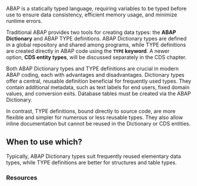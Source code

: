 ABAP is a statically typed language, requiring variables to be typed before use to ensure data consistency, efficient memory usage, and minimize runtime errors.

Traditional ABAP provides two tools for creating data types: the **ABAP Dictionary** and ABAP TYPE definitions. ABAP Dictionary types are defined in a global repository and shared among programs, while TYPE definitions are created directly in ABAP code using the **`TYPE` keyword**. A newer option, **CDS entity types**, will be discussed separately in the CDS chapter.

Both ABAP Dictionary types and TYPE definitions are crucial in modern ABAP coding, each with advantages and disadvantages. Dictionary types offer a central, reusable definition beneficial for frequently used types. They contain additional metadata, such as text labels for end users, fixed domain values, and conversion exits. Database tables must be created via the ABAP Dictionary.

In contrast, TYPE definitions, bound directly to source code, are more flexible and simpler for numerous or less reusable types. They also allow inline documentation but cannot be reused in the Dictionary or CDS entities.

## When to use which?  
Typically, ABAP Dictionary types suit frequently reused elementary data types, while TYPE definitions are better for structures and table types.
### Resources

